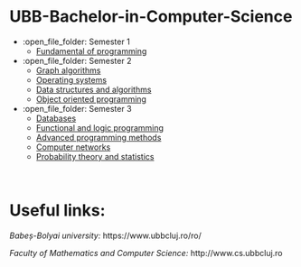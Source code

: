 # UBB-Bachelor-in-Computer-Science

<ul>
  
  <li>:open_file_folder: Semester 1
    <ul>
      <li>
        <a href="https://github.com/teodoraalexandra/Fundamental-Of-Programming"> Fundamental of programming </a>
      </li>
    </ul>
  </li>
  
  <li>:open_file_folder: Semester 2
    <ul>
      <li>
        <a href="https://github.com/teodoraalexandra/Graph-Algorithms"> Graph algorithms </a>
      </li>
      <li>
        <a href="https://github.com/teodoraalexandra/Operating-Systems"> Operating systems </a>
      </li>
      <li>
        <a href="https://github.com/teodoraalexandra/Data-Structures-And-Algorithms"> Data structures and algorithms </a>
      </li>
      <li>
        <a href="https://github.com/teodoraalexandra/Object-Oriented-Programming"> Object oriented programming </a>
      </li>
    </ul>
  </li>
  
  <li>:open_file_folder: Semester 3
    <ul>
      <li>
        <a href="https://github.com/teodoraalexandra/Databases"> Databases </a>
      </li>
      <li>
        <a href="https://github.com/teodoraalexandra/Functional-and-Logic-Programming"> Functional and logic programming </a>
      </li>
      <li>
        <a href="https://github.com/teodoraalexandra/Advanced-Programming-Methods"> Advanced programming methods </a>
      </li>
      <li>
        <a href="https://github.com/teodoraalexandra/Computer-Networks"> Computer networks </a>
      </li>
      <li>
        <a href="https://github.com/teodoraalexandra/Probability-Theory-and-Statistics"> Probability theory and statistics </a>
      </li>
    </ul>
  </li>
</ul>

<br>
<h1> Useful links: </h1>
<p><i>Babeș-Bolyai university:</i> https://www.ubbcluj.ro/ro/ </p>
<p><i>Faculty of Mathematics and Computer Science:</i> http://www.cs.ubbcluj.ro </p>
<br>
